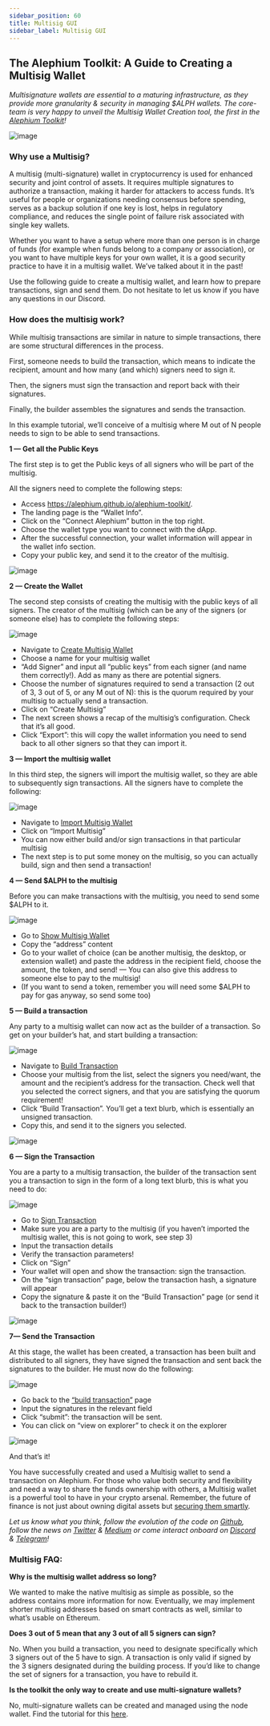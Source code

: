 ```yaml
---
sidebar_position: 60
title: Multisig GUI
sidebar_label: Multisig GUI
---
```



## The Alephium Toolkit: A Guide to Creating a Multisig Wallet

*Multisignature wallets are essential to a maturing infrastructure, as they provide more granularity & security in managing $ALPH wallets. The core-team is very happy to unveil the Multisig Wallet Creation tool, the first in the [Alephium Toolkit](https://alephium.github.io/alephium-toolkit/)!*

![image](https://github.com/alephium/docs/assets/88235023/29f9c9e9-02e4-4d26-80bb-7d0e5c14b6d0)


### Why use a Multisig?

A multisig (multi-signature) wallet in cryptocurrency is used for enhanced security and joint control of assets. It requires multiple signatures to authorize a transaction, making it harder for attackers to access funds. It’s useful for people or organizations needing consensus before spending, serves as a backup solution if one key is lost, helps in regulatory compliance, and reduces the single point of failure risk associated with single key wallets.

Whether you want to have a setup where more than one person is in charge of funds (for example when funds belong to a company or association), or you want to have multiple keys for your own wallet, it is a good security practice to have it in a multisig wallet. We’ve talked about it in the past!

Use the following guide to create a multisig wallet, and learn how to prepare transactions, sign and send them. Do not hesitate to let us know if you have any questions in our Discord.

### How does the multisig work?
While multisig transactions are similar in nature to simple transactions, there are some structural differences in the process.

First, someone needs to build the transaction, which means to indicate the recipient, amount and how many (and which) signers need to sign it.

Then, the signers must sign the transaction and report back with their signatures.

Finally, the builder assembles the signatures and sends the transaction.

In this example tutorial, we’ll conceive of a multisig where M out of N people needs to sign to be able to send transactions.


**1 — Get all the Public Keys**

The first step is to get the Public keys of all signers who will be part of the multisig.

All the signers need to complete the following steps:

* Access https://alephium.github.io/alephium-toolkit/.
* The landing page is the “Wallet Info”.
* Click on the “Connect Alephium” button in the top right.
* Choose the wallet type you want to connect with the dApp.
* After the successful connection, your wallet information will appear in the wallet info section.
* Copy your public key, and send it to the creator of the multisig.

![image](https://github.com/alephium/docs/assets/88235023/235b6c73-5519-4231-9f46-21e822843bfe)


**2 — Create the Wallet**

The second step consists of creating the multisig with the public keys of all signers. The creator of the multisig (which can be any of the signers (or someone else) has to complete the following steps:

![image](https://github.com/alephium/docs/assets/88235023/43f25034-30af-4b70-9565-2514b656138c)

* Navigate to [Create Multisig Wallet](https://alephium.github.io/alephium-toolkit/)
* Choose a name for your multisig wallet
* “Add Signer” and input all “public keys” from each signer (and name them correctly!). Add as many as there are potential signers.
* Choose the number of signatures required to send a transaction (2 out of 3, 3 out of 5, or any M out of N): this is the quorum required by your multisig to actually send a transaction.
* Click on “Create Multisig”
* The next screen shows a recap of the multisig’s configuration. Check that it’s all good.
* Click “Export”: this will copy the wallet information you need to send back to all other signers so that they can import it.


**3 — Import the multisig wallet** 

In this third step, the signers will import the multisig wallet, so they are able to subsequently sign transactions. All the signers have to complete the following:

![image](https://github.com/alephium/docs/assets/88235023/ddf154db-31c7-45b4-bd37-48c61811ebc5)

* Navigate to [Import Multisig Wallet](https://alephium.github.io/alephium-toolkit/#/multisig/import)
* Click on “Import Multisig”
* You can now either build and/or sign transactions in that particular multisig
* The next step is to put some money on the multisig, so you can actually build, sign and then send a transaction!


**4 — Send $ALPH to the multisig**

Before you can make transactions with the multisig, you need to send some $ALPH to it.

![image](https://github.com/alephium/docs/assets/88235023/f16d17dd-1520-4869-8506-6ab0e0cc8209)

* Go to [Show Multisig Wallet](https://alephium.github.io/alephium-toolkit/#/multisig/show)
* Copy the “address” content
* Go to your wallet of choice (can be another multisig, the desktop, or extension wallet) and paste the address in the recipient field, choose the amount, the token, and send! — You can also give this address to someone else to pay to the multisig!
* (If you want to send a token, remember you will need some $ALPH to pay for gas anyway, so send some too)


**5 — Build a transaction**

Any party to a multisig wallet can now act as the builder of a transaction. So get on your builder’s hat, and start building a transaction:

![image](https://github.com/alephium/docs/assets/88235023/25a813a5-bbdc-4ade-874f-aa1d3c256368)

* Navigate to [Build Transaction](https://alephium.github.io/alephium-toolkit/#/multisig/build-tx)
* Choose your multisig from the list, select the signers you need/want, the amount and the recipient’s address for the transaction. Check well that you selected the correct signers, and that you are satisfying the quorum requirement!
* Click “Build Transaction”. You’ll get a text blurb, which is essentially an unsigned transaction.
* Copy this, and send it to the signers you selected.

![image](https://github.com/alephium/docs/assets/88235023/df652c60-e247-4b6d-8363-e847729ef0d7)

**6 — Sign the Transaction**

You are a party to a multisig transaction, the builder of the transaction sent you a transaction to sign in the form of a long text blurb, this is what you need to do:

![image](https://github.com/alephium/docs/assets/88235023/2c4bc5fa-c262-4d8b-a102-03ab20529689)

* Go to [Sign Transaction](https://alephium.github.io/alephium-toolkit/#/multisig/sign-tx)
* Make sure you are a party to the multisig (if you haven’t imported the multisig wallet, this is not going to work, see step 3)
* Input the transaction details
* Verify the transaction parameters!
* Click on “Sign”
* Your wallet will open and show the transaction: sign the transaction.
* On the “sign transaction” page, below the transaction hash, a signature will appear
* Copy the signature & paste it on the “Build Transaction” page (or send it back to the transaction builder!)

![image](https://github.com/alephium/docs/assets/88235023/c11ff378-ff58-4eef-9db3-021041205c3d)

**7— Send the Transaction**

At this stage, the wallet has been created, a transaction has been built and distributed to all signers, they have signed the transaction and sent back the signatures to the builder. He must now do the following:

![image](https://github.com/alephium/docs/assets/88235023/2c1107b7-11f7-4cd0-982a-4c60ee90d924)

* Go back to the [“build transaction”](https://alephium.github.io/alephium-toolkit/#/multisig/build-tx) page
* Input the signatures in the relevant field
* Click “submit”: the transaction will be sent.
* You can click on “view on explorer” to check it on the explorer

![image](https://github.com/alephium/docs/assets/88235023/6fcec318-8c61-4c33-9157-d9cd66f0e3d8)

And that’s it!

You have successfully created and used a Multisig wallet to send a transaction on Alephium. For those who value both security and flexibility and need a way to share the funds ownership with others, a Multisig wallet is a powerful tool to have in your crypto arsenal. Remember, the future of finance is not just about owning digital assets but [securing them smartly](https://medium.com/@alephium/ttxoo-2-the-road-to-self-custody-cfea4ae89444).

*Let us know what you think, follow the evolution of the code on [Github](https://github.com/alephium), follow the news on [Twitter](https://twitter.com/alephium) & [Medium](https://medium.com/@alephium) or come interact onboard on [Discord](https://discord.com/invite/GEbcpajCJG) & [Telegram](https://t.me/alephiumgroup)!*

### Multisig FAQ:

**Why is the multisig wallet address so long?**

We wanted to make the native multisig as simple as possible, so the address contains more information for now. Eventually, we may implement shorter multisig addresses based on smart contracts as well, similar to what’s usable on Ethereum.

**Does 3 out of 5 mean that any 3 out of all 5 signers can sign?**

No. When you build a transaction, you need to designate specifically which 3 signers out of the 5 have to sign. A transaction is only valid if signed by the 3 signers designated during the building process. If you’d like to change the set of signers for a transaction, you have to rebuild it.

**Is the toolkit the only way to create and use multi-signature wallets?**

No, multi-signature wallets can be created and managed using the node wallet. Find the tutorial for this [here](https://docs.alephium.org/misc/multisig-guide/).

